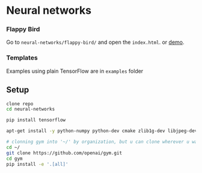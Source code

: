 # Neural networks

### Flappy Bird

Go to `neural-networks/flappy-bird/` and open the `index.html`. or [demo](https://draichi.github.io/ai-flappy-bird/index.html).

### Templates

Examples using plain TensorFlow are in `examples` folder

## Setup

```sh
clone repo
cd neural-networks

pip install tensorflow

apt-get install -y python-numpy python-dev cmake zlib1g-dev libjpeg-dev xvfb libav-tools xorg-dev python-opengl libboost-all-dev libsdl2-dev swig

# clonning gym into '~/' by organization, but u can clone wherever u want
cd ~/
git clone https://github.com/openai/gym.git
cd gym
pip install -e '.[all]'
```
